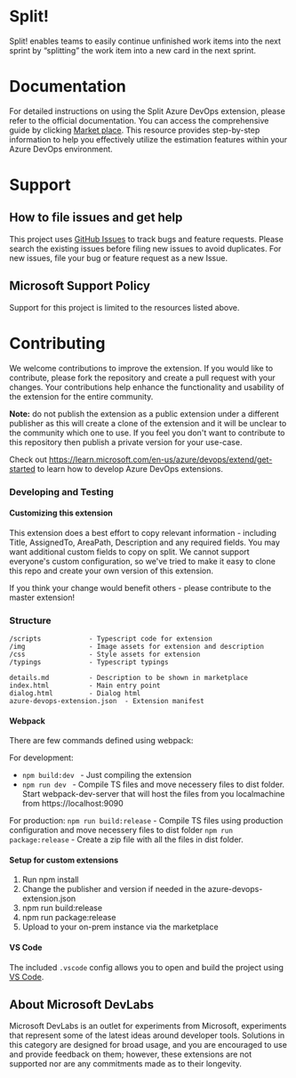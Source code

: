 # Split! 
Split! enables teams to easily continue unfinished work items into the next sprint by “splitting” the work item into a new card in the next sprint.

# Documentation

For detailed instructions on using the Split Azure DevOps extension, please refer to the official documentation. You can access the comprehensive guide by clicking [Market place](https://marketplace.visualstudio.com/items?itemName=blueprint.vsts-extension-split-work). This resource provides step-by-step information to help you effectively utilize the estimation features within your Azure DevOps environment.

# Support

## How to file issues and get help

This project uses [GitHub Issues](https://github.com/microsoft/azure-boards-split/issues) to track bugs and feature requests. Please search the existing issues before filing new issues to avoid duplicates. For new issues, file your bug or feature request as a new Issue. 

## Microsoft Support Policy
Support for this project is limited to the resources listed above.

# Contributing

We welcome contributions to improve the extension. If you would like to contribute, please fork the repository and create a pull request with your changes. Your 
contributions help enhance the functionality and usability of the extension for the entire community.

**Note:** do not publish the extension as a public extension under a different publisher as this will create a clone of the extension and it will be unclear to the 
community which one to use. If you feel you don't want to contribute to this repository then publish a private version for your use-case.

Check out https://learn.microsoft.com/en-us/azure/devops/extend/get-started to learn how to develop Azure DevOps extensions.

### Developing and Testing

#### Customizing this extension ####

This extension does a best effort to copy relevant information - including Title, AssignedTo, AreaPath, Description and any required fields. You may want additional custom fields to copy on split. We cannot support everyone's custom configuration, so we've tried to make it easy to clone this repo and create your own version of this extension. 

If you think your change would benefit others - please contribute to the master extension! 

### Structure ###

```
/scripts            - Typescript code for extension
/img                - Image assets for extension and description
/css                - Style assets for extension
/typings            - Typescript typings

details.md          - Description to be shown in marketplace   
index.html          - Main entry point
dialog.html         - Dialog html
azure-devops-extension.json  - Extension manifest
```
#### Webpack ####

There are few commands defined using webpack: 

For development:
* ```npm build:dev ``` - Just compiling the extension
* ```npm run dev ``` - Compile TS files and move necessery files to dist folder. Start webpack-dev-server that will host the files from you localmachine from https://localhost:9090

For production:
 ``` npm run build:release ``` - Compile TS files using production configuration and move necessery files to dist folder
 ``` npm run package:release ``` - Create a zip file with all the files in dist folder.

#### Setup for custom extensions ####

1. Run npm install 
2. Change the publisher and version if needed in the azure-devops-extension.json
3. npm run build:release
4. npm run package:release
5. Upload to your on-prem instance via the marketplace

#### VS Code ####

The included `.vscode` config allows you to open and build the project using [VS Code](https://code.visualstudio.com/).

## About Microsoft DevLabs

Microsoft DevLabs is an outlet for experiments from Microsoft, experiments that represent some of the latest ideas around developer tools. Solutions in this
category are designed for broad usage, and you are encouraged to use and provide feedback on them; however, these extensions are not supported nor are any
commitments made as to their longevity.